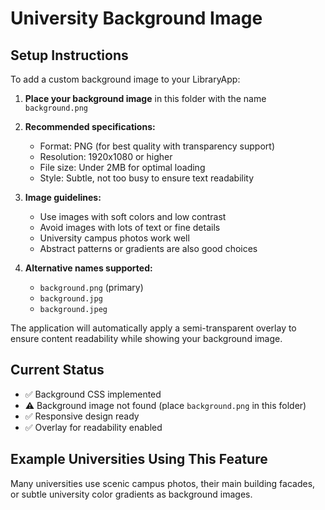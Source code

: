 # University Background Image

## Setup Instructions

To add a custom background image to your LibraryApp:

1. **Place your background image** in this folder with the name `background.png`
2. **Recommended specifications:**
   - Format: PNG (for best quality with transparency support)
   - Resolution: 1920x1080 or higher
   - File size: Under 2MB for optimal loading
   - Style: Subtle, not too busy to ensure text readability

3. **Image guidelines:**
   - Use images with soft colors and low contrast
   - Avoid images with lots of text or fine details
   - University campus photos work well
   - Abstract patterns or gradients are also good choices

4. **Alternative names supported:**
   - `background.png` (primary)
   - `background.jpg` 
   - `background.jpeg`

The application will automatically apply a semi-transparent overlay to ensure content readability while showing your background image.

## Current Status
- ✅ Background CSS implemented
- ⚠️  Background image not found (place `background.png` in this folder)
- ✅ Responsive design ready
- ✅ Overlay for readability enabled

## Example Universities Using This Feature
Many universities use scenic campus photos, their main building facades, or subtle university color gradients as background images.